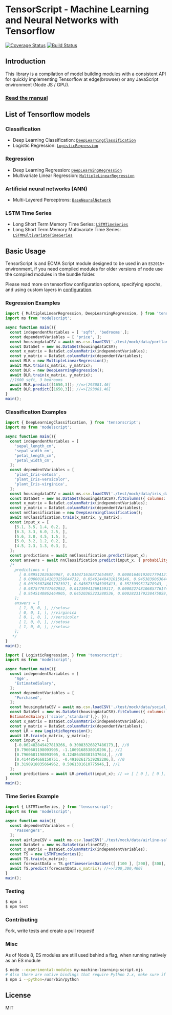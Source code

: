 # TensorScript - Machine Learning and Neural Networks with Tensorflow

[![Coverage Status](https://coveralls.io/repos/github/repetere/tensorscript/badge.svg?branch=master)](https://coveralls.io/github/repetere/tensorscript?branch=master) [![Build Status](https://travis-ci.org/repetere/tensorscript.svg?branch=master)](https://travis-ci.org/repetere/tensorscript)

## Introduction

This library is a compilation of model building modules with a consistent API for quickly implementing Tensorflow at edge(browser) or any JavaScript environment (Node JS / GPU).

### [Read the manual](https://repetere.github.io/tensorscript/manual/overview.html)

## List of Tensorflow models

### Classification

* Deep Learning Classification: [`DeepLearningClassification`](https://repetere.github.io/tensorscript/manual/usage.html#classification)
* Logistic Regression: [`LogisticRegression`](https://repetere.github.io/tensorscript/manual/usage.html#classification)


### Regression

* Deep Learning Regression: [`DeepLearningRegression`](https://repetere.github.io/tensorscript/manual/usage.html#regression)
* Multivariate Linear Regression: [`MultipleLinearRegression`](https://repetere.github.io/tensorscript/manual/usage.html#regression)

### Artificial neural networks (ANN)

* Multi-Layered Perceptrons: [`BaseNeuralNetwork`](https://repetere.github.io/tensorscript/manual/usage.html#neural-networks)

### LSTM Time Series

* Long Short Term Memory Time Series: [`LSTMTimeSeries`](https://repetere.github.io/tensorscript/manual/usage.html#timeseries)
* Long Short Term Memory Multivariate Time Series: [`LSTMMultivariateTimeSeries`](https://repetere.github.io/tensorscript/manual/usage.html#timeseries)

## Basic Usage

TensorScript is and ECMA Script module designed to be used in an `ES2015+` environment, if you need compiled modules for older versions of node use the compiled modules in the bundle folder.

Please read more on tensorflow configuration options, specifying epochs, and using custom layers in [configuration](https://repetere.github.io/tensorscript/manual/overview.html#configuration).

### Regression Examples

```javascript
import { MultipleLinearRegression, DeepLearningRegression, } from 'tensorscript';
import ms from 'modelscript';

async function main(){
  const independentVariables = [ 'sqft', 'bedrooms',];
  const dependentVariables = [ 'price', ];
  const housingdataCSV = await ms.csv.loadCSV('./test/mock/data/portland_housing_data.csv');
  const DataSet = new ms.DataSet(housingdataCSV);
  const x_matrix = DataSet.columnMatrix(independentVariables);
  const y_matrix = DataSet.columnMatrix(dependentVariables);
  const MLR = new MultipleLinearRegression();
  await MLR.train(x_matrix, y_matrix);
  const DLR = new DeepLearningRegression();
  await DLR.train(x_matrix, y_matrix);
  //1600 sqft, 3 bedrooms
  await MLR.predict([1650,3]); //=>[293081.46]
  await DLR.predict([1650,3]); //=>[293081.46]
}
main();
```

### Classification Examples

```javascript
import { DeepLearningClassification, } from 'tensorscript';
import ms from 'modelscript';

async function main(){
  const independentVariables = [
    'sepal_length_cm',
    'sepal_width_cm',
    'petal_length_cm',
    'petal_width_cm',
  ];
  const dependentVariables = [
    'plant_Iris-setosa',
    'plant_Iris-versicolor',
    'plant_Iris-virginica',
  ];
  const housingdataCSV = await ms.csv.loadCSV('./test/mock/data/iris_data.csv');
  const DataSet = new ms.DataSet(housingdataCSV).fitColumns({ columns: {plant:'onehot'}, });
  const x_matrix = DataSet.columnMatrix(independentVariables);
  const y_matrix = DataSet.columnMatrix(dependentVariables);
  const nnClassification = new DeepLearningClassification();
  await nnClassification.train(x_matrix, y_matrix);
  const input_x = [
    [5.1, 3.5, 1.4, 0.2, ],
    [6.3, 3.3, 6.0, 2.5, ],
    [5.6, 3.0, 4.5, 1.5, ],
    [5.0, 3.2, 1.2, 0.2, ],
    [4.5, 2.3, 1.3, 0.3, ],
  ];
  const predictions = await nnClassification.predict(input_x); 
  const answers = await nnClassification.predict(input_x, { probability:false, });
  /*
    predictions = [
      [ 0.989512026309967, 0.010471616871654987, 0.00001649192017794121, ],
      [ 0.0000016141033256644732, 0.054614484310150146, 0.9453839063644409, ],
      [ 0.001930746017023921, 0.6456733345985413, 0.3523959517478943, ],
      [ 0.9875779747962952, 0.01239941269159317, 0.00002274810685776174, ],
      [ 0.9545140862464905, 0.04520365223288536, 0.0002823179238475859, ],
    ];
    answers = [
      [ 1, 0, 0, ], //setosa
      [ 0, 0, 1, ], //virginica
      [ 0, 1, 0, ], //versicolor
      [ 1, 0, 0, ], //setosa
      [ 1, 0, 0, ], //setosa
    ];
   */
}
main();
```

```javascript
import { LogisticRegression, } from 'tensorscript';
import ms from 'modelscript';

async function main(){
  const independentVariables = [
    'Age',
    'EstimatedSalary',
  ];
  const dependentVariables = [
    'Purchased',
  ];
  const housingdataCSV = await ms.csv.loadCSV('./test/mock/data/social_network_ads.csv');
  const DataSet = new ms.DataSet(housingdataCSV).fitColumns({ columns: {Age:['scale','standard'],
  EstimatedSalary:['scale','standard'],}, });
  const x_matrix = DataSet.columnMatrix(independentVariables);
  const y_matrix = DataSet.columnMatrix(dependentVariables);
  const LR = new LogisticRegression();
  await LR.train(x_matrix, y_matrix);
  const input_x = [
    [-0.062482849427819266, 0.30083326827486173,], //0
    [0.7960601198093905, -1.1069168538010206,], //1
    [0.7960601198093905, 0.12486450301537644,], //0
    [0.4144854668150751, -0.49102617539282206,], //0
    [0.3190918035664962, 0.5061301610775946,], //1
  ];
  const predictions = await LR.predict(input_x); // => [ [ 0 ], [ 0 ], [ 1 ], [ 0 ], [ 1 ] ];
}
main();
```

### Time Series Example

```javascript
import { LSTMTimeSeries, } from 'tensorscript';
import ms from 'modelscript';

async function main(){
  const dependentVariables = [
    'Passengers',
  ];
  const airlineCSV = await ms.csv.loadCSV('./test/mock/data/airline-sales.csv');
  const DataSet = new ms.DataSet(airlineCSV);
  const x_matrix = DataSet.columnMatrix(independentVariables);
  const TS = new LSTMTimeSeries();
  await TS.train(x_matrix);
  const forecastData = TS.getTimeseriesDataSet([ [100 ], [200], [300], ])
  await TS.predict(forecastData.x_matrix); //=>[200,300,400]
}
main();
```

### Testing

```sh
$ npm i
$ npm test
```

### Contributing

Fork, write tests and create a pull request!

### Misc

As of Node 8, ES modules are still used behind a flag, when running natively as an ES module

```sh
$ node --experimental-modules my-machine-learning-script.mjs
# Also there are native bindings that require Python 2.x, make sure if you're using Andaconda, you build with your Python 2.x bin
$ npm i --python=/usr/bin/python
 ```

License
----

MIT